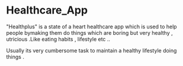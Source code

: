 # Healthcare_App

"Healthplus" is a state of a heart healthcare app which is used to help people bymaking them do things which are boring but very healthy , utricious .Like eating habits , lifestyle etc ..

Usually its very cumbersome task to maintain a healthy lifestyle doing things .
